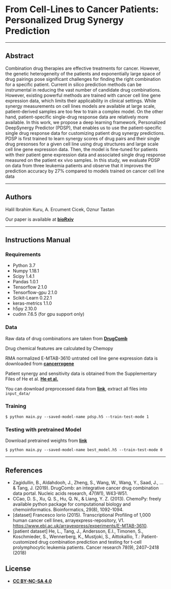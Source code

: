 # From Cell-Lines to Cancer Patients: Personalized Drug Synergy Prediction

---
## Abstract
Combination drug therapies are effective treatments for cancer. However, the genetic heterogeneity of the patients and exponentially large space of drug pairings pose significant challenges for finding the right combination for a specific patient. Current in silico prediction methods can be instrumental in reducing the vast number of candidate drug combinations. However, existing powerful methods are trained with cancer cell line gene expression data, which limits their applicability in clinical settings. While synergy measurements on cell lines models are available at large scale, patient-derived samples are too few to train a complex model. On the other hand, patient-specific single-drug response data are relatively more available. In this work, we propose a deep learning framework, Personalized DeepSynergy Predictor (PDSP), that enables us to use the patient-specific single drug response data for customizing patient drug synergy predictions. PDSP is first trained to learn synergy scores of drug pairs and their single drug presonses for a given cell line using drug structures and large scale cell line gene expression data. Then, the model is fine-tuned for patients with their patient gene expression data and associated single drug response measured on the patient ex vivo samples. In this study, we evaluate PDSP on data from three leukemia patients and observe that it improves the prediction accuracy by 27% compared to models trained on cancer cell line data

---

## Authors
Halil Ibrahim Kuru, A. Ercument Cicek, Oznur Tastan

Our paper is available at <a href="https://www.biorxiv.org/content/10.1101/2023.02.13.528276v2">**bioRxiv**</a>

---

## Instructions Manual

### Requirements
- Python 3.7
- Numpy 1.18.1 
- Scipy 1.4.1
- Pandas 1.0.1
- Tensorflow 2.1.0
- Tensorflow-gpu 2.1.0
- Scikit-Learn 0.22.1
- keras-metrics 1.1.0
- h5py 2.10.0
- cudnn 7.6.5 (for gpu support only)

### Data
Raw data of drug combinations are taken from <a href="https://drugcomb.fimm.fi/">**DrugComb**</a>

Drug chemical features are calculated by Chemopy

RMA normalized E-MTAB-3610 untrated cell line gene expression data is downloaded from <a href="https://www.cancerrxgene.org/gdsc1000/GDSC1000_WebResources//Home_files/Extended%20Methods.html#8">**cancerrxgene**</a>

Patient synergy and sensitivity data is obtained from the Supplementary Files of He et al. <a href="https://aacrjournals.org/cancerres/article/78/9/2407/633083/Patient-Customized-Drug-Combination-Prediction-and">**He et al.**</a>

You can download preprocessed data from <a href="https://drive.google.com/open?id=1_x2AKkMgg9gX19fVDEujpmjeMoyjTLJZ">**link**</a>, extract all files into `input_data/`

### Training
```shell
$ python main.py --saved-model-name pdsp.h5 --train-test-mode 1
```

### Testing with pretrained Model
Download pretrained weights from <a href="https://drive.google.com/open?id=172zyZnJtdONf9jyArbY0vyLJMxYeQndF">**link**</a>

```shell
$ python main.py --saved-model-name best_model.h5 --train-test-mode 0
```

---

## References
- Zagidullin, B., Aldahdooh, J., Zheng, S., Wang, W., Wang, Y., Saad, J., ... & Tang, J. (2019). DrugComb: an integrative cancer drug combination data portal. Nucleic acids research, 47(W1), W43-W51.
- CCao, D. S., Xu, Q. S., Hu, Q. N., & Liang, Y. Z. (2013). ChemoPy: freely available python package for computational biology and chemoinformatics. Bioinformatics, 29(8), 1092-1094.
- [dataset] Francesco Iorio (2015). Transcriptional Profiling of 1,000 human cancer cell lines, arrayexpress-repository, V1. https://www.ebi.ac.uk/arrayexpress/experiments/E-MTAB-3610.
- [patient dataset] He, L., Tang, J., Andersson, E.I., Timonen, S., Koschmieder, S., Wennerberg, K., Mustjoki, S., Aittokallio, T.: Patient-customized drug combination prediction and testing for t-cell prolymphocytic leukemia patients. Cancer research 78(9), 2407–2418 (2018)


## License

- **[CC BY-NC-SA 4.0](https://creativecommons.org/licenses/by-nc-sa/4.0/)**
